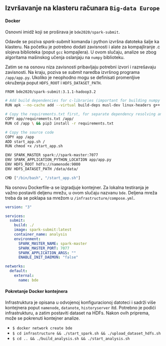 ## Izvršavanje na klasteru računara `Big-data Europe`

#### Docker

Osnovni imidž koji se proširava je `bde2020/spark-submit`.

Odavde se poziva *spark-submit* komanda i python izvršna datoteka šalje ka klasteru. Na početku je potrebno dodati zavisnosti i alate za kompajliranje .c slojeva biblioteka (poput `gcc` kompajlera). U ovom slučaju, analize se zbog algoritama mašinskog učenja oslanjaju na `numpy` biblioteku.

Zatim se na osnovu niza zavisnosti pribavljaju potrebni izvori i razrešavaju zavisnosti. Na kraju, poziva se *submit* naredba izvršnog programa `/app/app.py`. Ukoliko je neophodno mogu se definisati promenljive okruženja poput `HDFS_ROOT` i `HDFS_DATASET_PATH`.

```bash
FROM bde2020/spark-submit:3.1.1-hadoop3.2

# Add build dependencies for c-libraries (important for building numpy and other sci-libs)
RUN apk --no-cache add --virtual build-deps musl-dev linux-headers g++ gcc python3-dev

# Copy the requirements.txt first, for separate dependency resolving and downloading
COPY app/requirements.txt /app/
RUN cd /app \ && pip3 install -r requirements.txt

# Copy the source code
COPY app /app
ADD start_app.sh /
RUN chmod +x /start_app.sh

ENV SPARK_MASTER spark://spark-master:7077
ENV SPARK_APPLICATION_PYTHON_LOCATION app/app.py
ENV HDFS_ROOT hdfs://namenode:9000
ENV HDFS_DATASET_PATH /data/data/

CMD ["/bin/bash", "/start_app.sh"]
```

Na osnovu Dockerfile-a se izgradjuje kontejner. Za lokalna testiranja je važno postaviti deljenu mrežu, u ovom slučaju nazvanu `bde`. Deljena mreža treba da se poklapa sa mrežom u `/infrastructure/compose.yml`.

```yml
version: "3"

services:
  submit:
    build: ./
    image: spark-submit:latest
    container_name: analysis
    environment:
      SPARK_MASTER_NAME: spark-master
      SPARK_MASTER_PORT: 7077
      SPARK_APPLICATION_ARGS: ""
      ENABLE_INIT_DAEMON: "false"

networks:
  default:
    external:
      name: bde
```


#### Pokretanje Docker kontejnera

Infrastruktura je opisana u odvojenoj konfiguracionoj datoteci i sadrži više kontejnera poput `namenode`, `datanote`, `historyserver` itd. Potrebno je podići infrastrukturu, a zatim postaviti dataset na HDFs. Nakon ovih priprema, može se pokrenuti kontejner analize.

* `$ docker network create bde`
* `$ cd infrastructure && ./start_spark.sh && ./upload_dataset_hdfs.sh`
* `$ cd .. && ./build_analysis.sh && ./start_analysis.sh`
